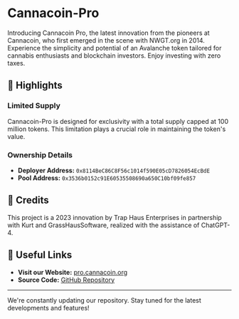# Cannacoin-Pro

Introducing Cannacoin Pro, the latest innovation from the pioneers at Cannacoin, who first emerged in the scene with NWGT.org in 2014. Experience the simplicity and potential of an Avalanche token tailored for cannabis enthusiasts and blockchain investors. Enjoy investing with zero taxes.

## 🌟 Highlights

### Limited Supply
Cannacoin-Pro is designed for exclusivity with a total supply capped at 100 million tokens. This limitation plays a crucial role in maintaining the token's value.

### Ownership Details
- **Deployer Address:** `0x8114BeC86C8F56c1014f590E05cD7826054EcBdE`
- **Pool Address:** `0x3536b0152c91E60535508690a650C10bf09fe857`

## 📜 Credits
This project is a 2023 innovation by Trap Haus Enterprises in partnership with Kurt and GrassHausSoftware, realized with the assistance of ChatGPT-4.

## 🔗 Useful Links
- **Visit our Website:** [pro.cannacoin.org](https://pro.cannacoin.org)
- **Source Code:** [GitHub Repository](https://github.com/grasshaussoftware/cannacoinpro-website)

---

We're constantly updating our repository. Stay tuned for the latest developments and features!
